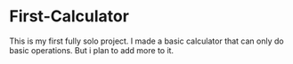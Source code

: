 # First-Calculator
This is my first fully solo project. I made a basic calculator that can only do basic operations. But i plan to add more to it.
